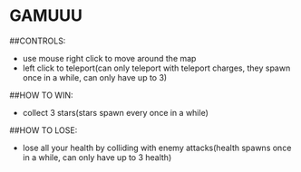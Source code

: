 # GAMUUU

##CONTROLS:
* use mouse right click to move around the map
* left click to teleport(can only teleport with teleport charges, they spawn once in a while, can only have up to 3)

##HOW TO WIN:
* collect 3 stars(stars spawn every once in a while)

##HOW TO LOSE:
* lose all your health by colliding with enemy attacks(health spawns once in a while, can only have up to 3 health)

